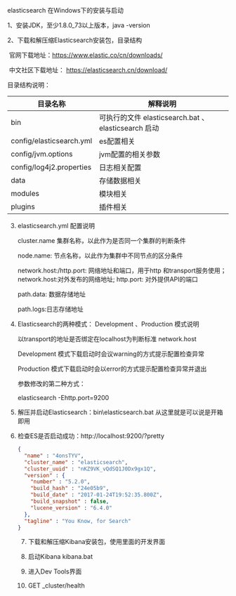 elasticsearch 在Windows下的安装与启动

1、安装JDK，至少1.8.0_73以上版本，java -version

2、下载和解压缩Elasticsearch安装包，目录结构

​    官网下载地址：https://www.elastic.co/cn/downloads/

​    中文社区下载地址： https://elasticsearch.cn/download/ 

目录结构说明：

| 目录名称                 | 解释说明                                            |
| ------------------------ | --------------------------------------------------- |
| bin                      | 可执行的文件 elasticsearch.bat 、elasticsearch 启动 |
| config/elasticsearch.yml | es配置相关                                          |
| config/jvm.options       | jvm配置的相关参数                                   |
| config/log4j2.properties | 日志相关配置                                        |
| data                     | 存储数据相关                                        |
| modules                  | 模块相关                                            |
| plugins                  | 插件相关                                            |

3. elasticsearch.yml 配置说明

   cluster.name 集群名称，以此作为是否同一个集群的判断条件

   node.name: 节点名称，以此作为集群中不同节点的区分条件

   network.host:/http.port:  网络地址和端口，用于http 和transport服务使用；network.host:对外发布的网络地址; http.port: 对外提供API的端口

   path.data: 数据存储地址

   path.logs:日志存储地址

4. Elasticsearch的两种模式： Development 、Production 模式说明

   以transport的地址是否绑定在localhost为判断标准 network.host

   Development  模式下载启动时会议warning的方式提示配置检查异常

   Production 模式下载启动时会以error的方式提示配置检查异常并退出

   参数修改的第二种方式：

   elasticsearch  -Ehttp.port=9200

5. 解压并启动Elasticsearch：bin\elasticsearch.bat  从这里就是可以说是开箱即用

6. 检查ES是否启动成功：http://localhost:9200/?pretty

   ```json
   {
     "name" : "4onsTYV",
     "cluster_name" : "elasticsearch",
     "cluster_uuid" : "nKZ9VK_vQdSQ1J0Dx9gx1Q",
     "version" : {
       "number" : "5.2.0",
       "build_hash" : "24e05b9",
       "build_date" : "2017-01-24T19:52:35.800Z",
       "build_snapshot" : false,
       "lucene_version" : "6.4.0"
     },
     "tagline" : "You Know, for Search"
   }
   ```

   7. 下载和解压缩Kibana安装包，使用里面的开发界面

   8. 启动Kibana kibana.bat

   9. 进入Dev Tools界面

   10. GET _cluster/health


​     